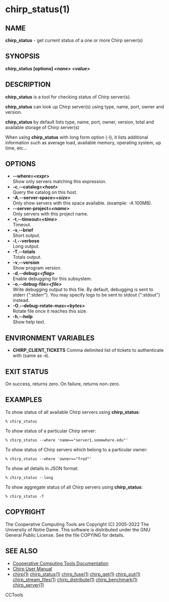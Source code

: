 






















# chirp_status(1)

## NAME
**chirp_status** - get current status of a one or more Chirp server(s)

## SYNOPSIS
**chirp_status [options] _&lt;nane&gt;_ _&lt;value&gt;_**

## DESCRIPTION
**chirp_status** is a tool for checking status of Chirp server(s).

**chirp_status** can look up Chirp server(s) using type, name, port, owner and version.

**chirp_status** by default lists type, name, port, owner, version, total and available storage of Chirp server(s)

When using **chirp_status** with long form option (-l), it lists additional information such as average load, available memory, operating system, up time, etc...

## OPTIONS

- **--where=_&lt;expr&gt;_**<br /> Show only servers matching this expression.
- **-c**,**--catalog=_&lt;host&gt;_**<br />Query the catalog on this host.
- **-A**,**--server-space=_&lt;size&gt;_**<br />Only show servers with this space available. (example: -A 100MB).
- **--server-project=_&lt;name&gt;_**<br />Only servers with this project name.
- **-t**,**--timeout=_&lt;time&gt;_**<br />Timeout.
- **-s**,**--brief**<br />Short output.
- **-l**,**--verbose**<br />Long output.
- **-T**,**--totals**<br />Totals output.
- **-v**,**--version**<br />Show program version.
- **-d**,**--debug=_&lt;flag&gt;_**<br />Enable debugging for this subsystem.
- **-o**,**--debug-file=_&lt;file&gt;_**<br />Write debugging output to this file. By default, debugging is sent to stderr (":stderr"). You may specify logs to be sent to stdout (":stdout") instead.
- **-O**,**--debug-rotate-max=_&lt;bytes&gt;_**<br />Rotate file once it reaches this size.
- **-h**,**--help**<br />Show help text.


## ENVIRONMENT VARIABLES


- **CHIRP_CLIENT_TICKETS** Comma delimited list of tickets to authenticate with (same as **-i**).


## EXIT STATUS
On success, returns zero.  On failure, returns non-zero.

## EXAMPLES

To show status of all available Chirp servers using **chirp_status**:

```
% chirp_status
```

To show status of a particular Chirp server:

```
% chirp_status --where 'name=="server1.somewhere.edu"'
```

To show status of Chirp servers which belong to a particular owner:

```
% chirp_status --where 'owner=="fred"'
```

To show all details in JSON format:

```
% chirp_status --long
```

To show aggregate status of all Chirp servers using  **chirp_status**:

```
% chirp_status -T
```

## COPYRIGHT

The Cooperative Computing Tools are Copyright (C) 2005-2022 The University of Notre Dame.  This software is distributed under the GNU General Public License.  See the file COPYING for details.

## SEE ALSO


- [Cooperative Computing Tools Documentation]("../index.html")
- [Chirp User Manual]("../chirp.html")
- [chirp(1)](chirp.md)  [chirp_status(1)](chirp_status.md)  [chirp_fuse(1)](chirp_fuse.md)  [chirp_get(1)](chirp_get.md)  [chirp_put(1)](chirp_put.md)  [chirp_stream_files(1)](chirp_stream_files.md)  [chirp_distribute(1)](chirp_distribute.md)  [chirp_benchmark(1)](chirp_benchmark.md)  [chirp_server(1)](chirp_server.md)


CCTools
